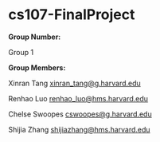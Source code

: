 # cs107-FinalProject

**Group Number:**

Group 1

**Group Members:**

Xinran Tang xinran_tang@g.harvard.edu

Renhao Luo renhao_luo@hms.harvard.edu

Chelse Swoopes cswoopes@g.harvard.edu

Shijia Zhang shijiazhang@hms.harvard.edu

